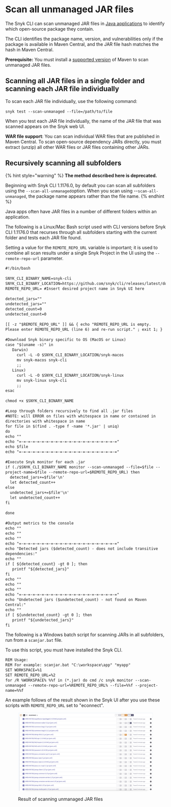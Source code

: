 # Scan all unmanaged JAR files

The Snyk CLI can scan unmanaged JAR files in [Java applications](../../../supported-languages-package-managers-and-frameworks/java-and-kotlin/) to identify which open-source package they contain.

The CLI identifies the package name, version, and vulnerabilities only if the package is available in Maven Central, and the JAR file hash matches the hash in Maven Central.

**Prerequisite:** You must install a [supported version](../../../supported-languages-package-managers-and-frameworks/java-and-kotlin/#supported-package-managers-and-package-registries) of Maven to scan unmanaged JAR files.

## Scanning all JAR files in a single folder and scanning each JAR file individually

To scan each JAR file individually, use the following command:

`snyk test --scan-unmanaged --file=/path/to/file`

When you test each JAR file individually, the name of the JAR file that was scanned appears on the Snyk web UI.

**WAR file support**: You can scan individual WAR files that are published in Maven Central. To scan open-source dependency JARs directly, you must extract (unzip) all other WAR files or JAR files containing other JARs.

## Recursively scanning all subfolders

{% hint style="warning" %}
**The method described here is deprecated.**

Beginning with Snyk CLI 1.1176.0, by default you can scan all subfolders using the `--scan-all-unmanaged`option. When you scan using --`scan-all-unmanaged`, the package name appears rather than the file name.
{% endhint %}

Java apps often have JAR files in a number of different folders within an application.

The following is a Linux/Mac Bash script used with CLI versions before Snyk CLI 1.1176.0 that recurses through all subfolders starting with the current folder and tests each JAR file found.

Setting a value for the `REMOTE_REPO_URL` variable is important; it is used to combine all scan results under a single Snyk Project in the UI using the `--remote-repo-url` parameter.

```
#!/bin/bash

SNYK_CLI_BINARY_NAME=snyk-cli
SNYK_CLI_BINARY_LOCATION=https://github.com/snyk/cli/releases/latest/download/
REMOTE_REPO_URL= #Insert desired project name in Snyk UI here

detected_jars=""
undetected_jars=""
detected_count=0
undetected_count=0

[[ -z "$REMOTE_REPO_URL" ]] && { echo "REMOTE_REPO_URL is empty. Please enter REMOTE_REPO_URL (line 6) and re-run script." ; exit 1; }

#Download Snyk binary specific to OS (MacOS or Linux)
case "$(uname -s)" in
   Darwin)
     curl -L -O $SNYK_CLI_BINARY_LOCATION/snyk-macos
     mv snyk-macos snyk-cli
     ;;
   Linux)
     curl -L -O $SNYK_CLI_BINARY_LOCATION/snyk-linux
     mv snyk-linux snyk-cli
     ;;
esac

chmod +x $SNYK_CLI_BINARY_NAME

#Loop through folders recursively to find all .jar files
#NOTE: will ERROR on files with whitespace in name or contained in directories with whitespace in name
for file in $(find . -type f -name '*.jar' | uniq)
do
echo ""
echo "=-=-=-=-=-=-=-=-=-=-=-=-=-=-=-=-=-=-=-=-=-="    
echo $file
echo "=-=-=-=-=-=-=-=-=-=-=-=-=-=-=-=-=-=-=-=-=-=" 

#Execute Snyk monitor for each .jar
if (./$SNYK_CLI_BINARY_NAME monitor --scan-unmanaged --file=$file --project-name=$file --remote-repo-url=$REMOTE_REPO_URL) then
  detected_jars+=$file'\n'
  let detected_count++
else
  undetected_jars+=$file'\n'
  let undetected_count++
fi

done

#Output metrics to the console
echo ""
echo ""
echo ""
echo "=-=-=-=-=-=-=-=-=-=-=-=-=-=-=-=-=-=-=-=-=-=" 
echo "Detected jars ($detected_count) - does not include transitive dependencies:"
echo ""
if [ ${detected_count} -gt 0 ]; then
   printf "${detected_jars}"
fi
echo ""
echo ""
echo ""
echo "=-=-=-=-=-=-=-=-=-=-=-=-=-=-=-=-=-=-=-=-=-=" 
echo "Undetected jars ($undetected_count) - not found on Maven Central:"
echo ""
if [ ${undetected_count} -gt 0 ]; then
   printf "${undetected_jars}"
fi
```

The following is a Windows batch script for scanning JARs in all subfolders, run from a `scanjar.bat` file.

To use this script, you must have installed the Snyk CLI.

```batch
REM Usage:    
REM For example: scanjar.bat "C:\workspace\app" "myapp" 
SET WORKSPACE=%1 
SET REMOTE_REPO_URL=%2 
for /R %WORKSPACE% %%f in (*.jar) do cmd /c snyk monitor --scan-unmanaged --remote-repo-url=%REMOTE_REPO_URL% --file=%%f --project-name=%%f
```

An example follows of the result shown in the Snyk UI after you use these scripts with `REMOTE_REPO_URL` set to "econnect".

<figure><img src="../../../.gitbook/assets/untitled.png" alt="Result of scanning unmanaged JAR files"><figcaption><p>Result of scanning unmanaged JAR files</p></figcaption></figure>
